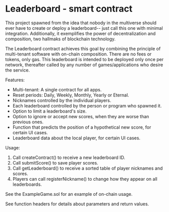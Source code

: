 # Leaderboard - smart contract

This project spawned from the idea that nobody in the multiverse should ever have to create or deploy a leaderboard-- just call this one with minimal integration. Additionally, it exemplifies the power of decentralization and composition, two hallmaks of blockchain technology.

The Leaderboard contract achieves this goal by combining the principle of multi-tenant software with on-chain composition. There are no fees or tokens, only gas. This leaderboard is intended to be deployed only once per network, thereafter called by any number of games/applications who desire the service.

Features:
- Multi-tenant: A single contract for all apps.
- Reset periods: Daily, Weekly, Monthly, Yearly or Eternal.
- Nicknames controlled by the individual players.
- Each leaderboard controlled by the person or program who spawned it.
- Option to limit a leaderboard's size.
- Option to ignore or accept new scores, when they are worse than previous ones.
- Function that predicts the position of a hypothetical new score, for certain UI cases.
- Leaderboard data about the local player, for certain UI cases.

Usage:
1. Call createContract() to receive a new leaderboard ID.
2. Call submitScore() to save player scores.
3. Call getLeaderboard() to receive a sorted table of player nicknames and scores.
4. Players can call registerNickname() to change how they appear on all leaderboards.

See the ExampleGame.sol for an example of on-chain usage.

See function headers for details about parameters and return values.
